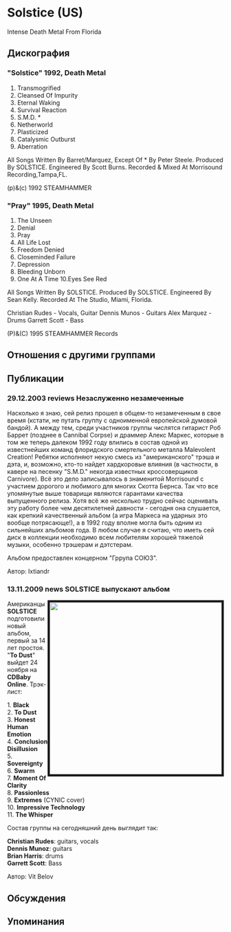 # Solstice (US)

Intense Death Metal From Florida

## Дискография

### "Solstice" 1992, Death Metal

1. Transmogrified
2. Cleansed Of Impurity
3. Eternal Waking
4. Survival Reaction
5. S.M.D. *
6. Netherworld
7. Plasticized
8. Catalysmic Outburst
9. Aberration

All Songs Written By Barret/Marquez, 
Except Of * By Peter Steele.
Produced By SOLSTICE.
Engineered By Scott Burns.
Recorded & Mixed At Morrisound Recording,Tampa,FL.

(p)&(c) 1992 STEAMHAMMER

### "Pray" 1995, Death Metal

1. The Unseen
2. Denial
3. Pray
4. All Life Lost
5. Freedom Denied
6. Closeminded Failure
7. Depression
8. Bleeding Unborn
9. One At A Time
10.Eyes See Red

All Songs Written By SOLSTICE.
Produced By SOLSTICE.
Engineered By Sean Kelly.
Recorded At The Studio, Miami, Florida.

Christian Rudes - Vocals, Guitar
Dennis Munos - Guitars
Alex Marquez - Drums
Garrett Scott - Bass

(P)&(C) 1995 STEAMHAMMER Records


## Отношения с другими группами


## Публикации

### 29.12.2003 reviews Незаслуженно незамеченные

<P>Насколько я знаю, сей релиз прошел в общем-то незамеченным в свое время (кстати, не путать группу с одноименной европейской думовой бандой). А между тем, среди участников группы числятся гитарист Роб Баррет (позднее в Cannibal Corpse) и драммер Алекс Маркес, которые в том же теперь далеком 1992&nbsp;году влились в состав одной из известнейших команд флоридского смертельного металла&nbsp;Malevolent Creation! Ребятки исполняют некую смесь из "американского" трэша и дэта, и, возможно, кто-то найдет хардкоровые влияния (в частности, в кавере на песенку "S.M.D." некогда известных кроссоверщиков Carnivore). Всё это дело записывалось в знаменитой Morrisound с участием дорогого и любимого для многих Скотта Бернса. Так что все упомянутые выше товарищи являются гарантами качества выпущенного релиза. Хотя всё же несколько трудно сейчас оценивать эту работу более чем десятилетней давности - сегодня она слушается, как крепкий качественный альбом (а игра Маркеса на ударных это вообще потрясающе!), а в 1992 году вполне могла быть одним из сильнейших альбомов года. В любом случае я считаю, что иметь сей диск в коллекции необходимо всем любителям хорошей тяжелой музыки, особенно трэшерам и дэтстерам.</P>
<P>Альбом предоставлен концерном "Гррупа СОЮЗ".</P>
Автор: Ixtiandr

### 13.11.2009 news SOLSTICE выпускают альбом

<P><IMG height=400 alt="" hspace=0 src="/images/news_rus/2009.11/15515.jpg" width=400 align=right border=5>Американцы <STRONG>SOLSTICE</STRONG> подготовили новый альбом, первый за 14 лет простоя. "<STRONG>To Dust</STRONG>" выйдет&nbsp;24 ноября на <STRONG>CDBaby Online</STRONG>. Трэк-лист:</P>
<P>1. <STRONG>Black</STRONG><BR itxtvisited="1">2. <STRONG>To Dust</STRONG><BR itxtvisited="1">3. <STRONG>Honest Human Emotion<BR itxtvisited="1"></STRONG>4. <STRONG>Conclusion Disillusion<BR itxtvisited="1"></STRONG>5. <STRONG>Sovereignty<BR itxtvisited="1"></STRONG>6. <STRONG>Swarm</STRONG><BR itxtvisited="1">7. <STRONG>Moment Of Clarity<BR itxtvisited="1"></STRONG>8. <STRONG>Passionless </STRONG><BR itxtvisited="1">9. <STRONG>Extremes</STRONG> (CYNIC cover) <BR itxtvisited="1">10. <STRONG>Impressive Technology<BR itxtvisited="1"></STRONG>11. <STRONG>The Whisper</STRONG> </P>
<P>Состав группы на сегодняшний день выглядит так:</P>
<P><STRONG>Christian Rudes</STRONG>: guitars, vocals <BR itxtvisited="1"><STRONG>Dennis Munoz</STRONG>: guitars <BR itxtvisited="1"><STRONG>Brian Harris</STRONG>: drums <BR itxtvisited="1"><STRONG>Garrett Scott</STRONG>: Bass </P>
Автор: Vit Belov


## Обсуждения


## Упоминания

